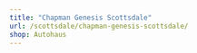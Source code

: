 ```yaml
---
title: "Chapman Genesis Scottsdale"
url: /scottsdale/chapman-genesis-scottsdale/
shop: Autohaus
---
```

